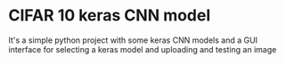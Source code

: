# CIFAR 10 keras CNN model
 It's a simple python project with some keras CNN models and a GUI interface for selecting a keras model and uploading and testing an image 
